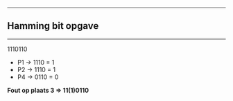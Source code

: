 ------
## Hamming bit opgave
------
1110110

* P1 -> 1110 = 1
* P2 -> 1110 = 1
* P4 -> 0110 = 0

__Fout op plaats 3 => 11(1)0110__